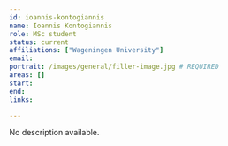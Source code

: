 ```yaml
---
id: ioannis-kontogiannis
name: Ioannis Kontogiannis
role: MSc student
status: current
affiliations: ["Wageningen University"]
email:
portrait: /images/general/filler-image.jpg # REQUIRED
areas: []
start:
end:
links:

---
```


No description available.